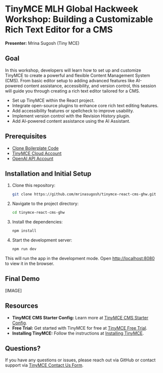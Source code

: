 # TinyMCE MLH Global Hackweek Workshop: Building a Customizable Rich Text Editor for a CMS

**Presenter:** Mrina Sugosh (Tiny MCE)

## Goal

In this workshop, developers will learn how to set up and customize TinyMCE to create a powerful and flexible Content Management System (CMS). From basic editor setup to adding advanced features like AI-powered content assistance, accessibility, and version control, this session will guide you through creating a rich text editor tailored for a CMS.

- Set up TinyMCE within the React project.
- Integrate open-source plugins to enhance core rich text editing features.
- Add accessibility features or spellcheck to improve usability.
- Implement version control with the Revision History plugin.
- Add AI-powered content assistance using the AI Assistant.

## Prerequisites

- [Clone Boilerplate Code](https://github.com/mrinasugosh/tinymce-react-cms-ghw.git)
- [TinyMCE Cloud Account](https://www.tiny.cloud/get-tiny/?utm_campaign=mlh_devrel_global_hackweek&utm_source=mlh&utm_medium=referral&utm_term=github)
- [OpenAI API Account](https://platform.openai.com)

## Installation and Initial Setup

1. Clone this repository:

   ```sh
   git clone https://github.com/mrinasugosh/tinymce-react-cms-ghw.git
   ```

2. Navigate to the project directory:

   ```sh
   cd tinymce-react-cms-ghw
   ```

3. Install the dependencies:

   ```sh
   npm install
   ```

4. Start the development server:

   ```sh
   npm run dev
   ```

This will run the app in the development mode. Open [http://localhost:8080](http://localhost:8080) to view it in the browser.

## Final Demo

[IMAGE]

## Resources

- **TinyMCE CMS Starter Config:** Learn more at [TinyMCE CMS Starter Config](https://tiny.cloud/solutions/cms-editor/?utm_campaign=mlh_devrel_global_hackweek&utm_source=mlh&utm_medium=referral&utm_term=github).
- **Free Trial:** Get started with TinyMCE for free at [TinyMCE Free Trial](https://tiny.cloud/pricing/?utm_campaign=mlh_devrel_global_hackweek&utm_source=mlh&utm_medium=referral&utm_term=github).
- **Installing TinyMCE:** Follow the instructions at [Installing TinyMCE](https://www.tiny.cloud/docs/tinymce/latest/react-cloud/?utm_campaign=mlh_devrel_global_hackweek&utm_source=mlh&utm_medium=referral&utm_term=github).

## Questions?

If you have any questions or issues, please reach out via GitHub or contact support via [TinyMCE Contact Us Form](https://www.tiny.cloud/contact/?utm_campaign=mlh_devrel_global_hackweek&utm_source=mlh&utm_medium=referral&utm_term=github).
